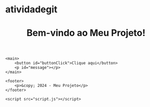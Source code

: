 ﻿# atividadegit
<!DOCTYPE html>
<html lang="pt-br">
<head>
    <meta charset="UTF-8">
    <meta name="viewport" content="width=device-width, initial-scale=1.0">
    <title>Projeto Simples</title>
    <link rel="stylesheet" href="style.css">
</head>
<body>
    <header>
        <h1>Bem-vindo ao Meu Projeto!</h1>
    </header>

    <main>
        <button id="buttonClick">Clique aqui</button>
        <p id="message"></p>
    </main>

    <footer>
        <p>&copy; 2024 - Meu Projeto</p>
    </footer>

    <script src="script.js"></script>
</body>
</html>

